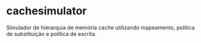 # cachesimulator
Simulador de hierarquia de memória cache utilizando mapeamento, politica de substituição e política de escrita.
